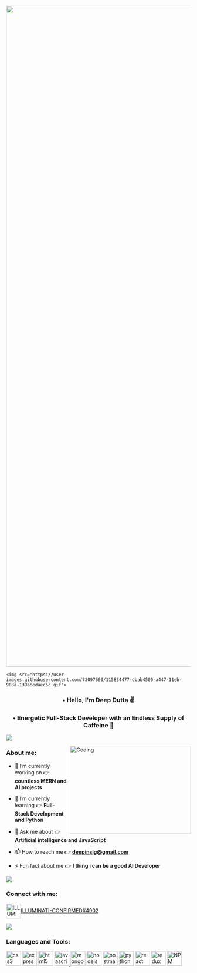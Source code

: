 <p align="center">
    <img align="center" alt="Coding" width="1800"
        src="https://mir-s3-cdn-cf.behance.net/project_modules/fs/41cf7095746151.5e9ecde696490.gif">

    <img src="https://user-images.githubusercontent.com/73097560/115834477-dbab4500-a447-11eb-908a-139a6edaec5c.gif">

<h3 align="center"> • Hello, I'm Deep Dutta ✌️</h3>
<h3 align="center"> • Energetic Full-Stack Developer with an Endless Supply of Caffeine 🍵</h3>
<img src="https://user-images.githubusercontent.com/73097560/115834477-dbab4500-a447-11eb-908a-139a6edaec5c.gif">

<img align="right" alt="Coding" width="330" height="240"
    src="https://cdn.dribbble.com/users/756147/screenshots/3332605/media/f50dc45256e5da8c4658234a86d435e8.gif">


<h3 align="left">About me:</h3>

- 🔭 I’m currently working on 👉 **countless MERN and AI projects**

- 🌱 I’m currently learning 👉 **Full-Stack Development and Python**

- 💬 Ask me about 👉 **Artificial intelligence and JavaScript**

- 📫 How to reach me 👉 **deepinslg@gmail.com**

- ⚡ Fun fact about me 👉 **I thing i can be a good AI Developer**

<img src="https://user-images.githubusercontent.com/73097560/115834477-dbab4500-a447-11eb-908a-139a6edaec5c.gif">

<h3 align="left">Connect with me:</h3>
<p align="left">
    <a href="https://discord.gg/ILLUMINATI-CONFIRMED#4902" target="blank"><img align="center"
            src="https://img.icons8.com/color/512/discord-new-logo.png" alt="ILLUMINATI-CONFIRMED#4902" height="40"
            width="40" />ILLUMINATI-CONFIRMED#4902</a>
</p>
<img src="https://user-images.githubusercontent.com/73097560/115834477-dbab4500-a447-11eb-908a-139a6edaec5c.gif">
<h3 align="left">Languages and Tools:</h3>
<p align="left"> <a href="https://www.w3schools.com/css/" target="_blank" rel="noreferrer"> <img
            src="https://img.icons8.com/color/512/css3.png" alt="css3" width="40" height="40" /></a> <a
        href="https://expressjs.com" target="_blank" rel="noreferrer"> <img
            src="https://img.icons8.com/office/512/express-js.png" alt="express" width="40" height="40" /></a>
    <a href="https://www.w3.org/html/" target="_blank" rel="noreferrer"> <img
            src="https://img.icons8.com/color/512/html-5.png" alt="html5" width="40" height="40" /></a> <a
        href="https://developer.mozilla.org/en-US/docs/Web/JavaScript" target="_blank" rel="noreferrer"> <img
            src="https://img.icons8.com/color/512/javascript.png" alt="javascript" width="40" height="40" />
    </a> <a href="https://www.mongodb.com/" target="_blank" rel="noreferrer"> <img
            src="https://img.icons8.com/color/512/mongodb.png" alt="mongodb" width="40" height="40" /></a> <a
        href="https://nodejs.org" target="_blank" rel="noreferrer"> <img
            src="https://img.icons8.com/color/512/nodejs.png" alt="nodejs" width="40" height="40" /></a> <a
        href="https://postman.com" target="_blank" rel="noreferrer"> <img
            src="https://static-00.iconduck.com/assets.00/postman-icon-497x512-beb7sy75.png" alt="postman" width="40"
            height="40" /></a> <a href="https://www.python.org" target="_blank" rel="noreferrer"> <img
            src="https://img.icons8.com/color/512/python.png" alt="python" width="40" height="40" /></a> <a
        href="https://reactjs.org/" target="_blank" rel="noreferrer"> <img
            src="https://img.icons8.com/color/512/react-native.png" alt="react" width="40" height="40" /></a> <a
        href="https://redux.js.org" target="_blank" rel="noreferrer"> <img
            src="https://img.icons8.com/color/512/redux.png" alt="redux" width="40" height="40" /></a> </a> <a
        href="https://www.npmjs.com/" target="_blank" rel="noreferrer"> <img
            src="https://img.icons8.com/color/512/npm.png" alt="NPM" width="40" height="40" /></p>
